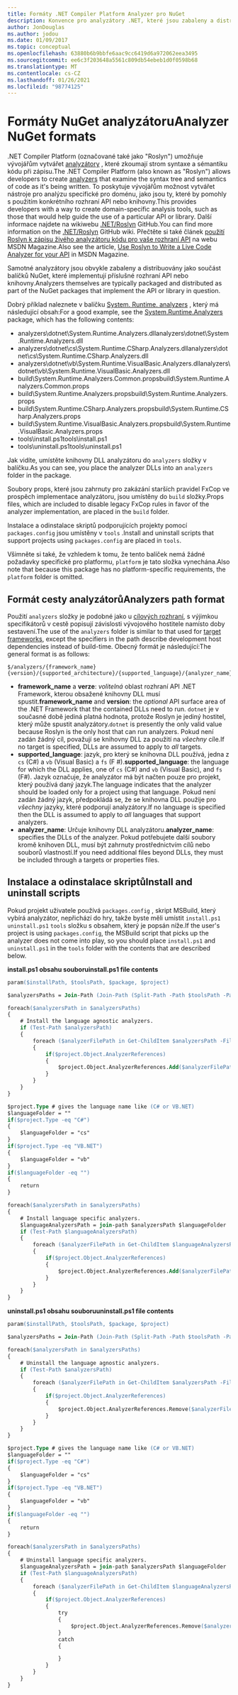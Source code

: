 ```yaml
---
title: Formáty .NET Compiler Platform Analyzer pro NuGet
description: Konvence pro analyzátory .NET, které jsou zabaleny a distribuovány pomocí balíčků NuGet, které implementují rozhraní API nebo knihovny.
author: JonDouglas
ms.author: jodou
ms.date: 01/09/2017
ms.topic: conceptual
ms.openlocfilehash: 63880b6b9bbfe6aac9cc6419d6a972062eea3495
ms.sourcegitcommit: ee6c3f203648a5561c809db54ebeb1d0f0598b68
ms.translationtype: MT
ms.contentlocale: cs-CZ
ms.lasthandoff: 01/26/2021
ms.locfileid: "98774125"
---
```

# <a name="analyzer-nuget-formats"></a><span data-ttu-id="9cdc2-103">Formáty NuGet analyzátoru</span><span class="sxs-lookup"><span data-stu-id="9cdc2-103">Analyzer NuGet formats</span></span>

<span data-ttu-id="9cdc2-104">.NET Compiler Platform (označované také jako "Roslyn") umožňuje vývojářům vytvářet [analyzátory](https://github.com/dotnet/roslyn/blob/master/docs/wiki/How-To-Write-a-C%23-Analyzer-and-Code-Fix.md) , které zkoumají strom syntaxe a sémantiku kódu při zápisu.</span><span class="sxs-lookup"><span data-stu-id="9cdc2-104">The .NET Compiler Platform (also known as "Roslyn") allows developers to create [analyzers](https://github.com/dotnet/roslyn/blob/master/docs/wiki/How-To-Write-a-C%23-Analyzer-and-Code-Fix.md) that examine the syntax tree and semantics of code as it's being written.</span></span> <span data-ttu-id="9cdc2-105">To poskytuje vývojářům možnost vytvářet nástroje pro analýzu specifické pro doménu, jako jsou ty, které by pomohly s použitím konkrétního rozhraní API nebo knihovny.</span><span class="sxs-lookup"><span data-stu-id="9cdc2-105">This provides developers with a way to create domain-specific analysis tools, such as those that would help guide the use of a particular API or library.</span></span> <span data-ttu-id="9cdc2-106">Další informace najdete na wikiwebu [.NET/Roslyn](https://github.com/dotnet/roslyn/wiki) GitHub.</span><span class="sxs-lookup"><span data-stu-id="9cdc2-106">You can find more information on the [.NET/Roslyn](https://github.com/dotnet/roslyn/wiki) GitHub wiki.</span></span> <span data-ttu-id="9cdc2-107">Přečtěte si také článek [použití Roslyn k zápisu živého analyzátoru kódu pro vaše rozhraní API](/archive/msdn-magazine/2014/special-issue/csharp-and-visual-basic-use-roslyn-to-write-a-live-code-analyzer-for-your-api) na webu MSDN Magazine.</span><span class="sxs-lookup"><span data-stu-id="9cdc2-107">Also see the article, [Use Roslyn to Write a Live Code Analyzer for your API](/archive/msdn-magazine/2014/special-issue/csharp-and-visual-basic-use-roslyn-to-write-a-live-code-analyzer-for-your-api) in MSDN Magazine.</span></span>

<span data-ttu-id="9cdc2-108">Samotné analyzátory jsou obvykle zabaleny a distribuovány jako součást balíčků NuGet, které implementují příslušné rozhraní API nebo knihovny.</span><span class="sxs-lookup"><span data-stu-id="9cdc2-108">Analyzers themselves are typically packaged and distributed as part of the NuGet packages that implement the API or library in question.</span></span>

<span data-ttu-id="9cdc2-109">Dobrý příklad naleznete v balíčku [System. Runtime. analyzers](https://www.nuget.org/packages/System.Runtime.Analyzers) , který má následující obsah:</span><span class="sxs-lookup"><span data-stu-id="9cdc2-109">For a good example, see the [System.Runtime.Analyzers](https://www.nuget.org/packages/System.Runtime.Analyzers) package, which has the following contents:</span></span>

- <span data-ttu-id="9cdc2-110">analyzers\dotnet\System.Runtime.Analyzers.dll</span><span class="sxs-lookup"><span data-stu-id="9cdc2-110">analyzers\dotnet\System.Runtime.Analyzers.dll</span></span>
- <span data-ttu-id="9cdc2-111">analyzers\dotnet\cs\System.Runtime.CSharp.Analyzers.dll</span><span class="sxs-lookup"><span data-stu-id="9cdc2-111">analyzers\dotnet\cs\System.Runtime.CSharp.Analyzers.dll</span></span>
- <span data-ttu-id="9cdc2-112">analyzers\dotnet\vb\System.Runtime.VisualBasic.Analyzers.dll</span><span class="sxs-lookup"><span data-stu-id="9cdc2-112">analyzers\dotnet\vb\System.Runtime.VisualBasic.Analyzers.dll</span></span>
- <span data-ttu-id="9cdc2-113">build\System.Runtime.Analyzers.Common.props</span><span class="sxs-lookup"><span data-stu-id="9cdc2-113">build\System.Runtime.Analyzers.Common.props</span></span>
- <span data-ttu-id="9cdc2-114">build\System.Runtime.Analyzers.props</span><span class="sxs-lookup"><span data-stu-id="9cdc2-114">build\System.Runtime.Analyzers.props</span></span>
- <span data-ttu-id="9cdc2-115">build\System.Runtime.CSharp.Analyzers.props</span><span class="sxs-lookup"><span data-stu-id="9cdc2-115">build\System.Runtime.CSharp.Analyzers.props</span></span>
- <span data-ttu-id="9cdc2-116">build\System.Runtime.VisualBasic.Analyzers.props</span><span class="sxs-lookup"><span data-stu-id="9cdc2-116">build\System.Runtime.VisualBasic.Analyzers.props</span></span>
- <span data-ttu-id="9cdc2-117">tools\install.ps1</span><span class="sxs-lookup"><span data-stu-id="9cdc2-117">tools\install.ps1</span></span>
- <span data-ttu-id="9cdc2-118">tools\uninstall.ps1</span><span class="sxs-lookup"><span data-stu-id="9cdc2-118">tools\uninstall.ps1</span></span>

<span data-ttu-id="9cdc2-119">Jak vidíte, umístěte knihovny DLL analyzátoru do `analyzers` složky v balíčku.</span><span class="sxs-lookup"><span data-stu-id="9cdc2-119">As you can see, you place the analyzer DLLs into an `analyzers` folder in the package.</span></span>

<span data-ttu-id="9cdc2-120">Soubory props, které jsou zahrnuty pro zakázání starších pravidel FxCop ve prospěch implementace analyzátoru, jsou umístěny do `build` složky.</span><span class="sxs-lookup"><span data-stu-id="9cdc2-120">Props files, which are included to disable legacy FxCop rules in favor of the analyzer implementation, are placed in the `build` folder.</span></span>

<span data-ttu-id="9cdc2-121">Instalace a odinstalace skriptů podporujících projekty pomocí `packages.config` jsou umístěny v `tools` .</span><span class="sxs-lookup"><span data-stu-id="9cdc2-121">Install and uninstall scripts that support projects using `packages.config` are placed in `tools`.</span></span>

<span data-ttu-id="9cdc2-122">Všimněte si také, že vzhledem k tomu, že tento balíček nemá žádné požadavky specifické pro platformu, `platform` je tato složka vynechána.</span><span class="sxs-lookup"><span data-stu-id="9cdc2-122">Also note that because this package has no platform-specific requirements, the `platform` folder is omitted.</span></span>


## <a name="analyzers-path-format"></a><span data-ttu-id="9cdc2-123">Formát cesty analyzátorů</span><span class="sxs-lookup"><span data-stu-id="9cdc2-123">Analyzers path format</span></span>

<span data-ttu-id="9cdc2-124">Použití `analyzers` složky je podobné jako u [cílových rozhraní](../create-packages/supporting-multiple-target-frameworks.md), s výjimkou specifikátorů v cestě popisují závislosti vývojového hostitele namísto doby sestavení.</span><span class="sxs-lookup"><span data-stu-id="9cdc2-124">The use of the `analyzers` folder is similar to that used for [target frameworks](../create-packages/supporting-multiple-target-frameworks.md), except the specifiers in the path describe development host dependencies instead of build-time.</span></span> <span data-ttu-id="9cdc2-125">Obecný formát je následující:</span><span class="sxs-lookup"><span data-stu-id="9cdc2-125">The general format is as follows:</span></span>

```
$/analyzers/{framework_name}{version}/{supported_architecture}/{supported_language}/{analyzer_name}.dll
```

- <span data-ttu-id="9cdc2-126">**framework_name** a **verze**: *volitelná* oblast rozhraní API .NET Framework, kterou obsažené knihovny DLL musí spustit.</span><span class="sxs-lookup"><span data-stu-id="9cdc2-126">**framework_name** and **version**: the *optional* API surface area of the .NET Framework that the contained DLLs need to run.</span></span> <span data-ttu-id="9cdc2-127">`dotnet` je v současné době jediná platná hodnota, protože Roslyn je jediný hostitel, který může spustit analyzátory.</span><span class="sxs-lookup"><span data-stu-id="9cdc2-127">`dotnet` is presently the only valid value because Roslyn is the only host that can run analyzers.</span></span> <span data-ttu-id="9cdc2-128">Pokud není zadán žádný cíl, považují se knihovny DLL za použití na *všechny* cíle.</span><span class="sxs-lookup"><span data-stu-id="9cdc2-128">If no target is specified, DLLs are assumed to apply to *all* targets.</span></span>
- <span data-ttu-id="9cdc2-129">**supported_language**: jazyk, pro který se knihovna DLL používá, jedna z `cs` (C#) a `vb` (Visual Basic) a `fs` (F #).</span><span class="sxs-lookup"><span data-stu-id="9cdc2-129">**supported_language**: the language for which the DLL applies, one of `cs` (C#) and `vb` (Visual Basic), and `fs` (F#).</span></span> <span data-ttu-id="9cdc2-130">Jazyk označuje, že analyzátor má být načten pouze pro projekt, který používá daný jazyk.</span><span class="sxs-lookup"><span data-stu-id="9cdc2-130">The language indicates that the analyzer should be loaded only for a project using that language.</span></span> <span data-ttu-id="9cdc2-131">Pokud není zadán žádný jazyk, předpokládá se, že se knihovna DLL použije pro *všechny* jazyky, které podporují analyzátory.</span><span class="sxs-lookup"><span data-stu-id="9cdc2-131">If no language is specified then the DLL is assumed to apply to *all* languages that support analyzers.</span></span>
- <span data-ttu-id="9cdc2-132">**analyzer_name**: Určuje knihovny DLL analyzátoru.</span><span class="sxs-lookup"><span data-stu-id="9cdc2-132">**analyzer_name**: specifies the DLLs of the analyzer.</span></span> <span data-ttu-id="9cdc2-133">Pokud potřebujete další soubory kromě knihoven DLL, musí být zahrnuty prostřednictvím cílů nebo souborů vlastností.</span><span class="sxs-lookup"><span data-stu-id="9cdc2-133">If you need additional files beyond DLLs, they must be included through a targets or properties files.</span></span>


## <a name="install-and-uninstall-scripts"></a><span data-ttu-id="9cdc2-134">Instalace a odinstalace skriptů</span><span class="sxs-lookup"><span data-stu-id="9cdc2-134">Install and uninstall scripts</span></span>

<span data-ttu-id="9cdc2-135">Pokud projekt uživatele používá `packages.config` , skript MSBuild, který vybírá analyzátor, nepřichází do hry, takže byste měli umístit `install.ps1` `uninstall.ps1` `tools` složku s obsahem, který je popsán níže.</span><span class="sxs-lookup"><span data-stu-id="9cdc2-135">If the user's project is using `packages.config`, the MSBuild script that picks up the analyzer does not come into play, so you should place `install.ps1` and `uninstall.ps1` in the `tools` folder with the contents that are described below.</span></span>

<span data-ttu-id="9cdc2-136">**install.ps1 obsahu souboru**</span><span class="sxs-lookup"><span data-stu-id="9cdc2-136">**install.ps1 file contents**</span></span>

```ps
param($installPath, $toolsPath, $package, $project)

$analyzersPaths = Join-Path (Join-Path (Split-Path -Path $toolsPath -Parent) "analyzers" ) * -Resolve

foreach($analyzersPath in $analyzersPaths)
{
    # Install the language agnostic analyzers.
    if (Test-Path $analyzersPath)
    {
        foreach ($analyzerFilePath in Get-ChildItem $analyzersPath -Filter *.dll)
        {
            if($project.Object.AnalyzerReferences)
            {
                $project.Object.AnalyzerReferences.Add($analyzerFilePath.FullName)
            }
        }
    }
}

$project.Type # gives the language name like (C# or VB.NET)
$languageFolder = ""
if($project.Type -eq "C#")
{
    $languageFolder = "cs"
}
if($project.Type -eq "VB.NET")
{
    $languageFolder = "vb"
}
if($languageFolder -eq "")
{
    return
}

foreach($analyzersPath in $analyzersPaths)
{
    # Install language specific analyzers.
    $languageAnalyzersPath = join-path $analyzersPath $languageFolder
    if (Test-Path $languageAnalyzersPath)
    {
        foreach ($analyzerFilePath in Get-ChildItem $languageAnalyzersPath -Filter *.dll)
        {
            if($project.Object.AnalyzerReferences)
            {
                $project.Object.AnalyzerReferences.Add($analyzerFilePath.FullName)
            }
        }
    }
}
```


<span data-ttu-id="9cdc2-137">**uninstall.ps1 obsahu souboru**</span><span class="sxs-lookup"><span data-stu-id="9cdc2-137">**uninstall.ps1 file contents**</span></span>

```ps
param($installPath, $toolsPath, $package, $project)

$analyzersPaths = Join-Path (Join-Path (Split-Path -Path $toolsPath -Parent) "analyzers" ) * -Resolve

foreach($analyzersPath in $analyzersPaths)
{
    # Uninstall the language agnostic analyzers.
    if (Test-Path $analyzersPath)
    {
        foreach ($analyzerFilePath in Get-ChildItem $analyzersPath -Filter *.dll)
        {
            if($project.Object.AnalyzerReferences)
            {
                $project.Object.AnalyzerReferences.Remove($analyzerFilePath.FullName)
            }
        }
    }
}

$project.Type # gives the language name like (C# or VB.NET)
$languageFolder = ""
if($project.Type -eq "C#")
{
    $languageFolder = "cs"
}
if($project.Type -eq "VB.NET")
{
    $languageFolder = "vb"
}
if($languageFolder -eq "")
{
    return
}

foreach($analyzersPath in $analyzersPaths)
{
    # Uninstall language specific analyzers.
    $languageAnalyzersPath = join-path $analyzersPath $languageFolder
    if (Test-Path $languageAnalyzersPath)
    {
        foreach ($analyzerFilePath in Get-ChildItem $languageAnalyzersPath -Filter *.dll)
        {
            if($project.Object.AnalyzerReferences)
            {
                try
                {
                    $project.Object.AnalyzerReferences.Remove($analyzerFilePath.FullName)
                }
                catch
                {

                }
            }
        }
    }
}
```

